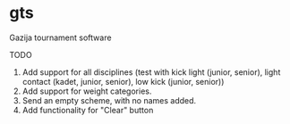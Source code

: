 gts
===

Gazija tournament software

TODO

1. Add support for all disciplines (test with kick light (junior, senior), light contact (kadet, junior, senior), low kick (junior, senior))
2. Add support for weight categories.
3. Send an empty scheme, with no names added.
4. Add functionality for "Clear" button
